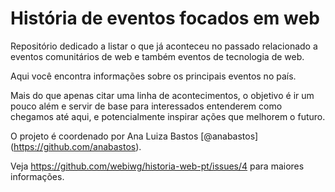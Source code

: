 # História de eventos focados em web

Repositório dedicado a listar o que já aconteceu no passado relacionado a eventos
comunitários de web e também eventos de tecnologia de web.

Aqui você encontra informações sobre os principais eventos no país.

Mais do que apenas citar uma linha de acontecimentos, o objetivo é ir um pouco
além e servir de base para interessados entenderem como chegamos até aqui, e 
potencialmente inspirar ações que melhorem o futuro.

O projeto é coordenado por Ana Luiza Bastos [@anabastos] (https://github.com/anabastos). 

Veja https://github.com/webiwg/historia-web-pt/issues/4 para maiores informações.
